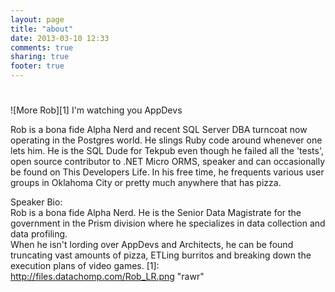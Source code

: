 ```yaml
---
layout: page
title: "about"
date: 2013-03-10 12:33
comments: true
sharing: true
footer: true
---
```

# 

![More Rob][1] 
I'm watching you AppDevs

Rob is a bona fide Alpha Nerd and recent SQL Server DBA turncoat now operating in the Postgres world. He slings Ruby code around whenever one lets him. He is the SQL Dude for Tekpub even though he failed all the 'tests', open source contributor to .NET Micro ORMS, speaker and can occasionally be found on This Developers Life. In his free time, he frequents various user groups in Oklahoma City or pretty much anywhere that has pizza.
  
  
Speaker Bio:  
Rob is a bona fide Alpha Nerd. He is the Senior Data Magistrate for the government in the Prism division where he specializes in data collection and data profiling.  
When he isn't lording over AppDevs and Architects, he can be found truncating vast amounts of pizza, ETLing burritos and breaking down the execution plans of video games.
 [1]: http://files.datachomp.com/Rob_LR.png "rawr"